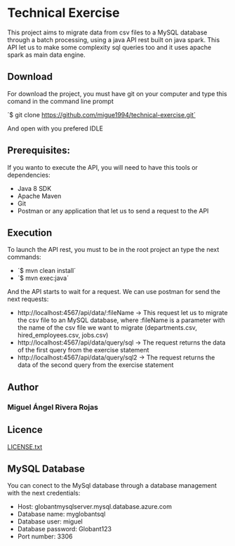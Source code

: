 # Technical Exercise

This project aims to migrate data from csv files to a MySQL database through a batch processing, using a java API rest built on java spark. This API let us to make some complexity sql queries too and it uses apache spark as main data engine.

## Download

For download the project, you must have git on your computer and type this comand in the command line prompt

´$ git clone https://github.com/migue1994/technical-exercise.git´

And open with you prefered IDLE

## Prerequisites:

If you wanto to execute the API, you will need to have this tools or dependencies:

* Java 8 SDK
* Apache Maven
* Git
* Postman or any application that let us to send a request to the API

## Execution

To launch the API rest, you must to be in the root project an type the next commands:

* ´$ mvn clean install´
* ´$ mvn exec:java´

And the API starts to wait for a request. We can use postman for send the next requests:

* http://localhost:4567/api/data/:fileName -> This request let us to migrate the csv file to an MySQL database, where :fileName is a parameter with the name of the csv file we want to migrate (departments.csv, hired_employees.csv, jobs.csv)
* http://localhost:4567/api/data/query/sql -> The request returns the data of the first query from the exercise statement
* http://localhost:4567/api/data/query/sql2 -> The request returns the data of the second query from the exercise statement

## Author

### Miguel Ángel Rivera Rojas

## Licence

[LICENSE.txt](LICENSE.txt)

## MySQL Database

You can conect to the MySql database through a database management with the next credentials:

* Host: globantmysqlserver.mysql.database.azure.com
* Database name: myglobantsql
* Database user: miguel
* Database password: Globant123
* Port number: 3306
